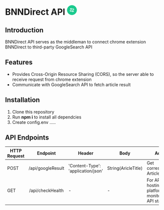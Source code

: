 # BNNDirect API ![alt text](https://github.com/weiliang8/BNNDirect/blob/master/assert/icons/icon32.png "BNNDirect")

## Introduction
BNNDirect API serves as the middleman to connect chrome extension BNNDirect to third-party GoogleSearch API

## Features
* Provides Cross-Origin Resource Sharing (CORS), so the server able to receive request from chrome extension
* Communicate with GoogleSearch API to fetch article result

## Installation
1. Clone this repository
2. Run **npm i** to install all dependcies
3. Create config.env .....

## API Endpoints
| HTTP Request | Endpoint | Header | Body | Action |
|--------------|:---------:|----------|--------------|--------------|
| POST | /api/googleResult |        'Content-Type': 'application/json'| String(AricleTitle) | Get corresponding Article Url |
| GET | /api/checkHealth | - | - | For API hosting platform to monitor the API status |
